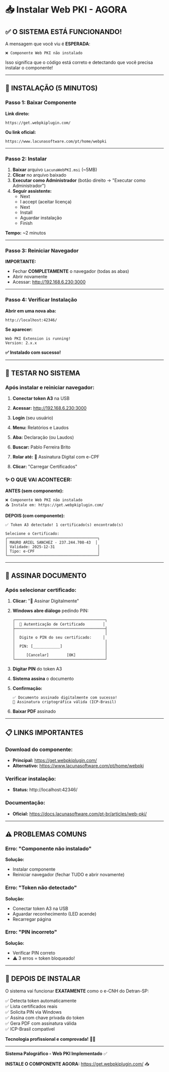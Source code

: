 # 📥 Instalar Web PKI - AGORA

## ✅ **O SISTEMA ESTÁ FUNCIONANDO!**

A mensagem que você viu é **ESPERADA**:

```
❌ Componente Web PKI não instalado
```

Isso significa que o código está correto e detectando que você precisa instalar o componente!

---

## 🚀 **INSTALAÇÃO (5 MINUTOS)**

### **Passo 1: Baixar Componente**

**Link direto:**
```
https://get.webpkiplugin.com/
```

**Ou link oficial:**
```
https://www.lacunasoftware.com/pt/home/webpki
```

---

### **Passo 2: Instalar**

1. **Baixar** arquivo `LacunaWebPKI.msi` (~5MB)
2. **Clicar** no arquivo baixado
3. **Executar como Administrador** (botão direito → "Executar como Administrador")
4. **Seguir assistente:**
   - Next
   - I accept (aceitar licença)
   - Next
   - Install
   - Aguardar instalação
   - Finish

**Tempo:** ~2 minutos

---

### **Passo 3: Reiniciar Navegador**

**IMPORTANTE:** 
- Fechar **COMPLETAMENTE** o navegador (todas as abas)
- Abrir novamente
- Acessar: http://192.168.6.230:3000

---

### **Passo 4: Verificar Instalação**

**Abrir em uma nova aba:**
```
http://localhost:42346/
```

**Se aparecer:**
```
Web PKI Extension is running!
Version: 2.x.x
```

**✅ Instalado com sucesso!**

---

## 🔐 **TESTAR NO SISTEMA**

### **Após instalar e reiniciar navegador:**

1. **Conectar token A3** na USB

2. **Acessar:** http://192.168.6.230:3000

3. **Login** (seu usuário)

4. **Menu:** Relatórios e Laudos

5. **Aba:** Declaração (ou Laudos)

6. **Buscar:** Pablo Ferreira Brito

7. **Rolar até:** 🔐 Assinatura Digital com e-CPF

8. **Clicar:** "Carregar Certificados"

### **✨ O QUE VAI ACONTECER:**

**ANTES (sem componente):**
```
❌ Componente Web PKI não instalado
📥 Instale em: https://get.webpkiplugin.com/
```

**DEPOIS (com componente):**
```
✅ Token A3 detectado! 1 certificado(s) encontrado(s)

Selecione o Certificado:
┌────────────────────────────────────────┐
│ MAURO ARIEL SANCHEZ - 237.244.708-43  │
│ Validade: 2025-12-31                   │
│ Tipo: e-CPF                            │
└────────────────────────────────────────┘
```

---

## 🎯 **ASSINAR DOCUMENTO**

### **Após selecionar certificado:**

1. **Clicar:** "🔐 Assinar Digitalmente"

2. **Windows abre diálogo** pedindo PIN:
   ```
   ┌────────────────────────────────────────┐
   │  🔐 Autenticação de Certificado        │
   ├────────────────────────────────────────┤
   │                                        │
   │  Digite o PIN do seu certificado:     │
   │                                        │
   │  PIN: [____________]                   │
   │                                        │
   │     [Cancelar]        [OK]             │
   └────────────────────────────────────────┘
   ```

3. **Digitar PIN** do token A3

4. **Sistema assina** o documento

5. **Confirmação:**
   ```
   ✅ Documento assinado digitalmente com sucesso!
   🔐 Assinatura criptográfica válida (ICP-Brasil)
   ```

6. **Baixar PDF** assinado

---

## 📋 **LINKS IMPORTANTES**

### **Download do componente:**
- **Principal:** https://get.webpkiplugin.com/
- **Alternativo:** https://www.lacunasoftware.com/pt/home/webpki

### **Verificar instalação:**
- **Status:** http://localhost:42346/

### **Documentação:**
- **Oficial:** https://docs.lacunasoftware.com/pt-br/articles/web-pki/

---

## ⚠️ **PROBLEMAS COMUNS**

### **Erro: "Componente não instalado"**
**Solução:**
- Instalar componente
- Reiniciar navegador (fechar TUDO e abrir novamente)

### **Erro: "Token não detectado"**
**Solução:**
- Conectar token A3 na USB
- Aguardar reconhecimento (LED acende)
- Recarregar página

### **Erro: "PIN incorreto"**
**Solução:**
- Verificar PIN correto
- ⚠️ 3 erros = token bloqueado!

---

## 🎉 **DEPOIS DE INSTALAR**

O sistema vai funcionar **EXATAMENTE** como o e-CNH do Detran-SP:

✅ Detecta token automaticamente  
✅ Lista certificados reais  
✅ Solicita PIN via Windows  
✅ Assina com chave privada do token  
✅ Gera PDF com assinatura válida  
✅ ICP-Brasil compatível  

**Tecnologia profissional e comprovada!** 🚀🔐

---

**Sistema Palográfico - Web PKI Implementado** ✅

**INSTALE O COMPONENTE AGORA:** https://get.webpkiplugin.com/ 📥

